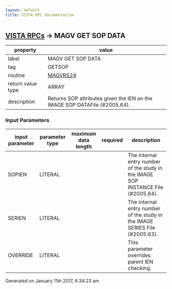 ```yaml
---
layout: default
title: VISTA RPC documentation
---
```




## [VISTA RPCs](TableOfContent.md) &#8594; MAGV GET SOP DATA 

 property | value 
--- | --- 
 label | MAGV GET SOP DATA
 tag | GETSOP
 routine | [MAGVRS24](http://code.osehra.org/dox/Routine_MAGVRS24_source.html)
 return value type | ARRAY
 description | Returns SOP attributes given the IEN on the IMAGE SOP DATAFile (#2005.64).

### Input Parameters

| input parameter | parameter type | maximum data length | required | description | 
| --- | --- | --- | --- | --- | 
| SOPIEN | LITERAL |  |  | The internal entry number of the study in the IMAGE SOP INSTANCE File (#2005.64). | 
| SERIEN | LITERAL |  |  | The internal entry number of the study in the IMAGE SERIES File (#2005.63). | 
| OVERRIDE | LITERAL |  |  | This parameter overrides parent IEN checking. | 




Generated on January 11th 2017, 6:34:23 am